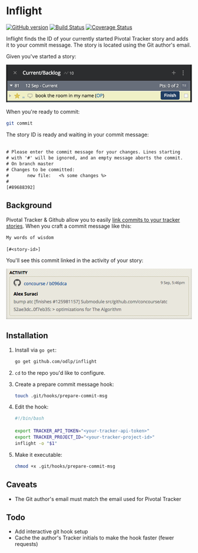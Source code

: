 # Inflight

[![GitHub version](https://badge.fury.io/gh/odlp%2Finflight.svg)](https://badge.fury.io/gh/odlp%2Finflight)
[![Build Status](https://travis-ci.org/odlp/inflight.svg?branch=master)](https://travis-ci.org/odlp/inflight)
[![Coverage Status](https://coveralls.io/repos/github/odlp/inflight/badge.svg?branch=master)](https://coveralls.io/github/odlp/inflight?branch=master)

Inflight finds the ID of your currently started Pivotal Tracker story and adds it to your commit message. The story is located using the Git author's email.

Given you've started a story:

![Tracker commit example](assets/started-story-example.png)

When you're ready to commit:

```sh
git commit
```

The story ID is ready and waiting in your commit message:

```

# Please enter the commit message for your changes. Lines starting
# with '#' will be ignored, and an empty message aborts the commit.
# On branch master
# Changes to be committed:
#       new file:   <% some changes %>
#
[#89688392]
```

## Background

Pivotal Tracker & Github allow you to easily [link commits to your tracker stories](http://www.pivotaltracker.com/blog/guide-githubs-service-hook-tracker/). When you craft a commit message like this:

```
My words of wisdom

[#<story-id>]
```

You'll see this commit linked in the activity of your story:

![Tracker commit example](assets/tracker-commit-example.png)


## Installation

1. Install via `go get`:

    ```sh
    go get github.com/odlp/inflight
    ```

2. `cd` to the repo you'd like to configure.

3. Create a prepare commit message hook:

    ```sh
    touch .git/hooks/prepare-commit-msg
    ```

4. Edit the hook:

    ```sh
    #!/bin/bash

    export TRACKER_API_TOKEN="<your-tracker-api-token>"
    export TRACKER_PROJECT_ID="<your-tracker-project-id>"
    inflight -o "$1"
    ```

5. Make it executable:

    ```sh
    chmod +x .git/hooks/prepare-commit-msg
    ```

## Caveats

- The Git author's email must match the email used for Pivotal Tracker

## Todo

- Add interactive git hook setup
- Cache the author's Tracker initials to make the hook faster (fewer requests)
